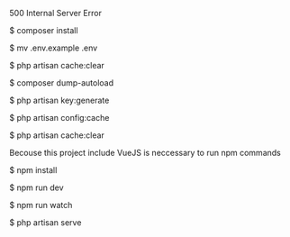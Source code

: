 <p>500 Internal Server Error</p>
<p>$ composer install</p>
<p>$ mv .env.example .env</p>
<p>$ php artisan cache:clear</p>
<p>$ composer dump-autoload</p>
<p>$ php artisan key:generate</p>
<p>$ php artisan config:cache</p>
<p>$ php artisan cache:clear</p>
<p> Becouse this project include VueJS is neccessary to run npm commands</p>
<p>$ npm install</p>
<p>$ npm run dev</p>
<p>$ npm run watch</p>
<p>$ php artisan serve</p>
